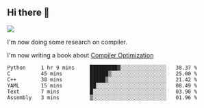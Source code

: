 


<!--
**liusy58/liusy58** is a ✨ _special_ ✨ repository because its `README.md` (this file) appears on your GitHub profile.

Here are some ideas to get you started:

- 🔭 I’m currently working on ...
- 🌱 I’m currently learning ...
- 👯 I’m looking to collaborate on ...
- 🤔 I’m looking for help with ...
- 💬 Ask me about ...
- 📫 How to reach me: ...
- 😄 Pronouns: ...
- ⚡ Fun fact: ...
-->
<!--
![](https://komarev.com/ghpvc/?username=liusy58&color=brightgreen&label=PROFILE+VIEWS)




- 🔭 I’m currently working on my .
- 📫 How to reach me:plz contact me by [email](liusy58@,ail2.sysu.edu.cn) or WeChat(LIUSIYU_58)
- 🏫 I'm an undergraduate in Sun-Yat-sen University majoring in the computer science. Expected to graduate in Spring 2021.
- 👯 I'm now interested in System such as OS, Compiler and Database. 
- 🤔 I’m looking for help with Database System.
-->

## Hi there 👋
![](https://komarev.com/ghpvc/?username=liusy58&color=brightgreen&label=PROFILE+VIEWS)



I'm now doing some research on compiler.

I'm now writing a book about [Compiler Optimization](https://github.com/liusy58/CompilerNotes/blob/master/main.pdf)


 <!--START_SECTION:waka-->

```text
Python     1 hr 9 mins     █████████▓░░░░░░░░░░░░░░░   38.37 %
C          45 mins         ██████▒░░░░░░░░░░░░░░░░░░   25.00 %
C++        38 mins         █████▒░░░░░░░░░░░░░░░░░░░   21.42 %
YAML       15 mins         ██░░░░░░░░░░░░░░░░░░░░░░░   08.49 %
Text       7 mins          █░░░░░░░░░░░░░░░░░░░░░░░░   03.90 %
Assembly   3 mins          ▒░░░░░░░░░░░░░░░░░░░░░░░░   01.96 %
```

<!--END_SECTION:waka-->
